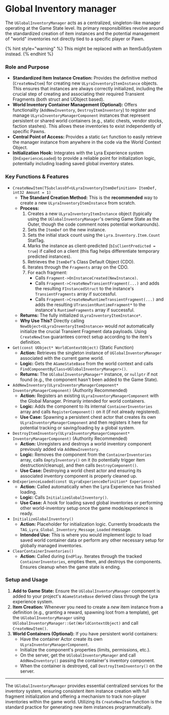 # Global Inventory manager

The `UGlobalInventoryManager` acts as a centralized, singleton-like manager operating at the Game State level. Its primary responsibilities revolve around the standardized creation of item instances and the potential management of "world" inventories not directly tied to a specific player or Pawn.

{% hint style="warning" %}
This might be replaced with an ItemSubSystem instead.
{% endhint %}

### Role and Purpose

* **Standardized Item Instance Creation:** Provides the definitive method (`CreateNewItem`) for creating new `ULyraInventoryItemInstance` objects. This ensures that instances are always correctly initialized, including the crucial step of creating and associating their required Transient Fragments (both struct and UObject based).
* **World Inventory Container Management (Optional):** Offers functionality (`AddNewInventory`, `DestroyItemInventory`) to register and manage `ULyraInventoryManagerComponent` instances that represent persistent or shared world containers (e.g., static chests, vendor stocks, faction stashes). This allows these inventories to exist independently of specific Pawns.
* **Central Point of Access:** Provides a static `Get` function to easily retrieve the manager instance from anywhere in the code via the World Context Object.
* **Initialization Hook:** Integrates with the Lyra Experience system (`OnExperienceLoaded`) to provide a reliable point for initialization logic, potentially including loading saved global inventory states.

### Key Functions & Features

* `CreateNewItem(TSubclassOf<ULyraInventoryItemDefinition> ItemDef, int32 Amount = 1)`
  * **The Standard Creation Method:** This is the **recommended** way to create a new `ULyraInventoryItemInstance` from scratch.
  * **Process:**
    1. Creates a new `ULyraInventoryItemInstance` object (typically using the `UGlobalInventoryManager`'s owning Game State as the Outer, though the code comment notes potential workarounds).
    2. Sets the `ItemDef` on the new instance.
    3. Sets the initial stack count using the `Lyra.Inventory.Item.Count` StatTag.
    4. Marks the instance as client-predicted (`bIsClientPredicted = true`) if called on a client (this flag helps differentiate temporary predicted instances).
    5. Retrieves the `ItemDef`'s Class Default Object (CDO).
    6. Iterates through the `Fragments` array on the CDO.
    7. For each fragment:
       * Calls `Fragment->OnInstanceCreated(NewInstance)`.
       * Calls `Fragment->CreateNewTransientFragment(...)` and adds the resulting `FInstancedStruct` to the instance's `TransientFragments` array if successful.
       * Calls `Fragment->CreateNewRuntimeTransientFragment(...)` and adds the resulting `UTransientRuntimeFragment*` to the instance's `RuntimeFragments` array if successful.
  * **Returns:** The fully initialized `ULyraInventoryItemInstance*`.
  * **Why Use This?** Directly calling `NewObject<ULyraInventoryItemInstance>` would _not_ automatically initialize the crucial Transient Fragment data payloads. Using `CreateNewItem` guarantees correct setup according to the item's definition.
* `Get(const UObject* WorldContextObject)` (Static Function)
  * **Action:** Retrieves the singleton instance of `UGlobalInventoryManager` associated with the current game world.
  * **Logic:** Gets the `AGameStateBase` from the world context and calls `FindComponentByClass<UGlobalInventoryManager>()`.
  * **Returns:** The `UGlobalInventoryManager*` instance, or `nullptr` if not found (e.g., the component hasn't been added to the Game State).
* `AddNewInventory(ULyraInventoryManagerComponent* InventoryManagerComponent)` (Authority Recommended)
  * **Action:** Registers an existing `ULyraInventoryManagerComponent` with the Global Manager. Primarily intended for world containers.
  * **Logic:** Adds the component to its internal `ContainerInventories` array and calls `RegisterComponent()` on it (if not already registered).
  * **Use Case:** Spawning a persistent chest actor that creates its own `ULyraInventoryManagerComponent` and then registers it here for potential tracking or saving/loading by a global system.
* `DestroyItemInventory(ULyraInventoryManagerComponent* InventoryManagerComponent)` (Authority Recommended)
  * **Action:** Unregisters and destroys a world inventory component previously added via `AddNewInventory`.
  * **Logic:** Removes the component from the `ContainerInventories` array, calls `EmptyInventory()` on it (to potentially trigger item destruction/cleanup), and then calls `DestroyComponent()`.
  * **Use Case:** Destroying a world chest actor and ensuring its associated inventory component is properly cleaned up.
* `OnExperienceLoaded(const ULyraExperienceDefinition* Experience)`
  * **Action:** Called automatically when the Lyra Experience has finished loading.
  * **Logic:** Calls `InitializeGlobalInventory()`.
  * **Use Case:** A hook for loading saved global inventories or performing other world-inventory setup once the game mode/experience is ready.
* `InitializeGlobalInventory()`
  * **Action:** Placeholder for initialization logic. Currently broadcasts the `TAG_Lyra_Global_Inventory_Message_Loaded` message.
  * **Intended Use:** This is where you would implement logic to load saved world container data or perform any other necessary setup for globally managed inventories.
* `ClearContainerInventories()`
  * **Action:** Called during `EndPlay`. Iterates through the tracked `ContainerInventories`, empties them, and destroys the components. Ensures cleanup when the game state is ending.

### Setup and Usage

1. **Add to Game State:** Ensure the `UGlobalInventoryManager` component is added to your project's `AGameStateBase` derived class through the Lyra experience system.
2. **Item Creation:** Whenever you need to create a _new_ item instance from a definition (e.g., granting a reward, spawning loot from a template), get the `UGlobalInventoryManager` using `UGlobalInventoryManager::Get(WorldContextObject)` and call `CreateNewItem()`.
3. **World Containers (Optional):** If you have persistent world containers:
   * Have the container Actor create its own `ULyraInventoryManagerComponent`.
   * Initialize the component's properties (limits, permissions, etc.).
   * On the server, get the `UGlobalInventoryManager` and call `AddNewInventory()` passing the container's inventory component.
   * When the container is destroyed, call `DestroyItemInventory()` on the server.

***

The `UGlobalInventoryManager` provides essential centralized services for the inventory system, ensuring consistent item instance creation with full fragment initialization and offering a mechanism to track non-player inventories within the game world. Utilizing its `CreateNewItem` function is the standard practice for generating new item instances programmatically.
